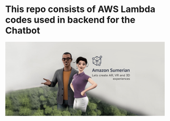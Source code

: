 # This repo consists of AWS Lambda codes used in backend for the Chatbot
![](https://github.com/GTron-1729/AWS_STUFF/blob/main/amazon-sumerian-new.jpg)
